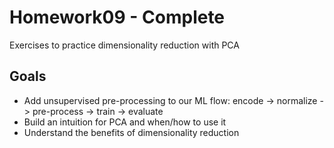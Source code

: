 # Homework09 - Complete

Exercises to practice dimensionality reduction with PCA

## Goals

- Add unsupervised pre-processing to our ML flow: encode -> normalize -> pre-process -> train -> evaluate
- Build an intuition for PCA and when/how to use it
- Understand the benefits of dimensionality reduction
